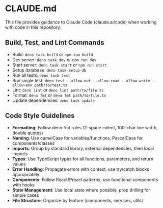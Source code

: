 # CLAUDE.md

This file provides guidance to Claude Code (claude.ai/code) when working with code in this repository.

## Build, Test, and Lint Commands

- Build: `deno task build` or `npm run build`
- Dev server: `deno task dev` or `npm run dev`
- Start server: `deno task start` or `npm run start`
- Setup database: `deno task setup-db`
- Run all tests: `deno task test`
- Run single test: `deno test --allow-net --allow-read --allow-write --allow-env path/to/test.ts`
- Lint: `deno lint` or `deno lint path/to/file.ts`
- Format: `deno fmt` or `deno fmt path/to/file.ts`
- Update dependencies: `deno task update`

## Code Style Guidelines

- **Formatting**: Follow deno fmt rules (2-space indent, 100-char line width, double quotes)
- **Naming**: Use camelCase for variables/functions, PascalCase for components/classes
- **Imports**: Group by standard library, external dependencies, then local imports
- **Types**: Use TypeScript types for all functions, parameters, and return values
- **Error Handling**: Propagate errors with context, use try/catch blocks appropriately
- **Components**: Follow React/Preact patterns, use functional components with hooks
- **State Management**: Use local state where possible, prop drilling for simple cases
- **File Structure**: Organize by feature (components, services, utils)
